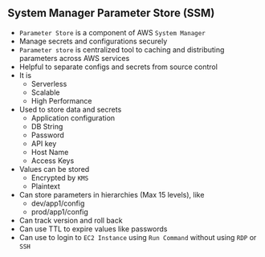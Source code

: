## System Manager Parameter Store (SSM)

- `Parameter Store` is a component of AWS `System Manager`
- Manage secrets and configurations securely
- `Parameter store` is centralized tool to caching and distributing parameters across AWS services
- Helpful to separate configs and secrets from source control
- It is
  - Serverless
  - Scalable
  - High Performance
- Used to store data and secrets
  - Application configuration
  - DB String
  - Password
  - API key
  - Host Name
  - Access Keys
- Values can be stored
  - Encrypted by `KMS`
  - Plaintext
- Can store parameters in hierarchies (Max 15 levels), like
  - dev/app1/config
  - prod/app1/config
- Can track version and roll back
- Can use TTL to expire values like passwords
- Can use to login to `EC2 Instance` using `Run Command` without using `RDP` or `SSH`
